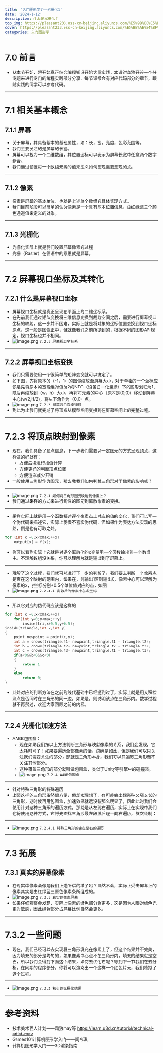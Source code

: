 ```yaml
---
title: '入门图形学7——光栅化1'
date: '2024-1-12'
description: 什么是光栅化？
top_img: https://pleasant233.oss-cn-beijing.aliyuncs.com/%E5%9B%BE%E5%BD%A2%E5%AD%A6%E5%88%86%E4%BA%AB%E8%AF%BE%E5%A4%B4%E5%9B%BE.png
cover: https://pleasant233.oss-cn-beijing.aliyuncs.com/%E5%BE%AE%E4%BF%A1%E5%9B%BE%E7%89%87_20241031191729.png
categories: 入门图形学
---
```

# 7.0 前言

* 从本节开始，将开始真正结合编程知识开始大量实践，本课讲单独开设一个分专题来进行专门的编程实践部分分享，每节课都会有对应代码部分的章节，跟随实践的同学可以参考代码。
---
# 7.1 相关基本概念
## 7.1.1 屏幕

* 关于屏幕，其具备基本的基础属性，如：长，宽，亮度，色彩范围等。
* 我们主要关注的是屏幕的长宽。
* 屏幕可以视为一个二维数组，其位置坐标可以表示为屏幕长宽中任意两个数字组合。
* 我们通过设置每一个数组元素的值来定义如何呈现需要呈现的点。
---
## 7.1.2 像素

* 像素是屏幕的基本单位，也就是上述单个数组的具体实现方式。
* 我们目前阶段可以简单的认为像素是一个具有基本位置信息，由红绿蓝三个颜色通道值来定义的对象。
---
## 7.1.3 光栅化

* 光栅化实际上就是我们设置屏幕像素的过程
* 光栅（Raster）在德语中的意思就是屏幕。
---
# 7.2 屏幕视口坐标及其转化

## 7.2.1 什么是屏幕视口坐标

* 屏幕视口坐标就是真正呈现在平面上的二维坐标系。
* 在先前我们通过矩阵变换将三维信息变换到裁剪空间之后，需要进行屏幕视口坐标的映射，这一步并不困难，实际上就是将对象的坐标位置变换到视口坐标原点，这一般是图像正中，但就像我们之前所提到的，根据不同的图形API规定，视口坐标也并不相同。
* ![image.png](https://pleasant233.oss-cn-beijing.aliyuncs.com/20241103153610.png)
							`7.2.1 屏幕视口坐标系`
---
## 7.2.2 屏幕视口坐标变换

* 我们只需要使用一个很简单的矩阵变换就可以搞定了。
* 如下图，先将原本的（-1，1）的图像缩放至屏幕大小，对于单独的一个坐标应该是先将原本的宽高绝对值为2的NDC（设备归一化坐标）下的图形划归为1，随后再缩放到（w，h）大小，再将将元素的中心（原本是(0,0)）移动到屏幕中心(w/2,H/2)，将左下角作为（0,0）点。
* ![image.png](https://pleasant233.oss-cn-beijing.aliyuncs.com/20241103154056.png)
								`7.2.2 屏幕视口变换矩阵`
* 到此为止我们就完成了将顶点从模型空间变换到在屏幕空间上的完整过程。
---
# 7.2.3 将顶点映射到像素

* 现在，我们具备了顶点信息，下一步我们需要以一定图元的方式呈现顶点，这样做的好处有：
	* 方便后续进行插值计算
	* 方便更好的判断顶点位置
	* 方便渲染减少开销
* 一般使用三角形作为图元，那么我我们如何判断三角形对于像素的影响呢？
---
* ![image.png](https://pleasant233.oss-cn-beijing.aliyuncs.com/20241103175601.png)
							`7.2.3 如何将三角形图元映射到像素上？`
* 我们通过**采样**的方式来进行线性的图元到离散像素的变换。
---
* 采样实际上就是用一个函数描述逐个像素点上对应的值的变化，我们可以写一个伪代码来描述它，实际上我很不喜欢伪代码，但如果作为表达方法实现的思路，倒是也有可取之处。
```c++
for (int x =0;x<xmax;++x)
	output[x] = f(x);
```
* 你可以看到实际上它就是对逐个离散化的x变量用一个函数输出到一个数组中。不理解数组没关系，你可以理解为就是输出到了屏幕上。
---
* 理解了这个过程，我们就可以进行下一步的判断了，我们要去判断一个像素点是否在这个映射的范围内，如果在，则输出1否则输出0，像素中心可以理解为像素的x，y坐标分别+0.5个单位值对应的点，如图
* ![image.png](https://pleasant233.oss-cn-beijing.aliyuncs.com/20241103180835.png)
								`7.2.3.1 离散后的像素中心点坐标`
---
* 所以它对应的伪代码应该是这样的
```C++
for (int x =0;x<xmax;++x)
	for(int y=0;y<max;++y)
		inside(tri,x+0.5,y+0.5);
inside(triangle,int x,int y)
{
	point newpoint = point(x,y);
	int a = crows(triangle.t1- newpoint,triangle.t1 - triangle.t2);
	int b = crows(triangle.t2- newpoint,triangle.t2 - triangle.t3);
	int c = crows(triangle.t3- newpoint,triangle.t1 - triangle.t3);
	if(a<0&&b<0&&c<0)
	{
		return 1
	}
	else
		return 0;
}
```
* 此处对应的判断方法在之前的线代基础中已经提到过了，实际上就是用叉积检测点是否同时在三角形的同一边，如果是，则说明该点在三角形内。数学过程就不再赘述，欢迎大家回顾之前的内容。
---
## 7.2.4 光栅化加速方法

* AABB包围盒：
  * 现在如果我们按以上方法判断三角形与映射像素的关系，我们会发现，它太耗时间了！如果要遍历全部像素的话，的确是如此，但是我们可以只关注我们需要关注的部分，那就是三角形本身，我们可以只遍历三角形而不关注其他部分。
  * 这种覆盖三角形的部分就叫做包围盒，类似于Unity等引擎中的碰撞箱。
  * ![image.png](https://pleasant233.oss-cn-beijing.aliyuncs.com/20241104145440.png)
							`7.2.4 AABB包围盒`
---
* 针对特殊三角形的特殊遍历
* 上面这样的三角形虽然很方便，但却太理想了，有可能会出现那种又窄又长的三角形，这时候再用包围盒，加速效果就远没有那么明显了，因此此时我们会使用针对这种三角形的遍历方式，那就是从左到右遍历，实际上在实现中我们也将使用这种方式，它将先查找三角形最左段然后逐一向右遍历，依次绘制：
---
* ![image.png](https://pleasant233.oss-cn-beijing.aliyuncs.com/20241104150626.png)
							`7.2.4.1 特殊三角形的由左至右的遍历`
---
# 7.3 拓展

## 7.3.1 真实的屏幕像素

* 在现实中像素会像是我们上述所讲的样子吗？显然不会，实际上受击屏幕上的像素其实是由红绿蓝三原色像素条所组成的。
* ![image.png](https://pleasant233.oss-cn-beijing.aliyuncs.com/20241104151013.png)
							`7.3.1 真实的像素屏幕`
* 如果仔细观察会发现，实际上像素的绿色部分会更多，这是因为人眼对绿色光更为敏感，因此绿色部分占屏幕比例自然会更多。
---
# 7.3.2 一些问题

* 现在，我们已经可以去实现将三角形填充在像素上了，但这个结果并不完美，因为填充的部分是均匀的，如果像素中心点不在三角形内，填充的结果就是空白，所以我们会得到下面这个结果，如何去优化它呢？等到下一节我们在去分析，在同期的程序部分，你将可以渲染出一个这样一个红色片元，我们模拟了这个过程。
---
* ![image.png](https://pleasant233.oss-cn-beijing.aliyuncs.com/20241104151449.png)
								`7.3.2 初步的光栅化结果`
---
# 参考资料

* 技术美术百人计划——霜狼may等 https://learn.u3d.cn/tutorial/technical-artist-may
* Games101计算机图形学入门——闫令琪
* 计算机图形学入门——3D渲染指南